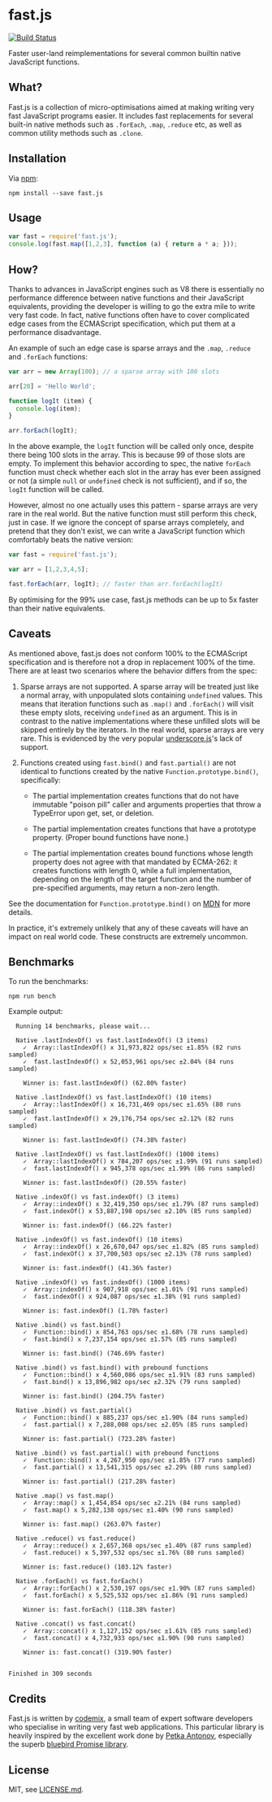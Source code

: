 # fast.js


[![Build Status](https://travis-ci.org/codemix/fast.js.svg?branch=master)](https://travis-ci.org/codemix/fast.js)

Faster user-land reimplementations for several common builtin native JavaScript functions.

## What?

Fast.js is a collection of micro-optimisations aimed at making writing very fast JavaScript programs easier. It includes fast replacements for several built-in native methods such as `.forEach`, `.map`, `.reduce` etc, as well as common utility methods such as `.clone`.

## Installation

Via [npm](https://npmjs.org/package/fast.js):
```
npm install --save fast.js
```

## Usage

```js
var fast = require('fast.js');
console.log(fast.map([1,2,3], function (a) { return a * a; }));
```

## How?

Thanks to advances in JavaScript engines such as V8 there is essentially no performance difference between native functions and their JavaScript equivalents, providing the developer is willing to go the extra mile to write very fast code. In fact, native functions often have to cover complicated edge cases from the ECMAScript specification, which put them at a performance disadvantage.

An example of such an edge case is sparse arrays and the `.map`, `.reduce` and `.forEach` functions:

```js
var arr = new Array(100); // a sparse array with 100 slots

arr[20] = 'Hello World';

function logIt (item) {
  console.log(item);
}

arr.forEach(logIt);

```

In the above example, the `logIt` function will be called only once, despite there being 100 slots in the array. This is because 99 of those slots are empty. To implement this behavior according to spec, the native `forEach` function must check whether each slot in the array has ever been assigned or not (a simple `null` or `undefined` check is not sufficient), and if so, the `logIt` function will be called.

However, almost no one actually uses this pattern - sparse arrays are very rare in the real world. But the native function must still perform this check, just in case. If we ignore the concept of sparse arrays completely, and pretend that they don't exist, we can write a JavaScript function which comfortably beats the native version:

```js
var fast = require('fast.js');

var arr = [1,2,3,4,5];

fast.forEach(arr, logIt); // faster than arr.forEach(logIt)
```


By optimising for the 99% use case, fast.js methods can be up to 5x faster than their native equivalents.

## Caveats

As mentioned above, fast.js does not conform 100% to the ECMAScript specification and is therefore not a drop in replacement 100% of the time. There are at least two scenarios where the behavior differs from the spec:

1. Sparse arrays are not supported. A sparse array will be treated just like a normal array, with unpopulated slots containing `undefined` values. This means that iteration functions such as `.map()` and `.forEach()` will visit these empty slots, receiving `undefined` as an argument. This is in contrast to the native implementations where these unfilled slots will be skipped entirely by the iterators. In the real world, sparse arrays are very rare. This is evidenced by the very popular [underscore.js](http://underscorejs.org/)'s lack of support.

2. Functions created using `fast.bind()` and `fast.partial()` are not identical to functions created by the native `Function.prototype.bind()`, specifically:


    - The partial implementation creates functions that do not have immutable "poison pill" caller and arguments properties that throw a TypeError upon get, set, or deletion.

    - The partial implementation creates functions that have a prototype property. (Proper bound functions have none.)

    - The partial implementation creates bound functions whose length property does not agree with that mandated by ECMA-262: it creates functions with length 0, while a full implementation, depending on the length of the target function and the number of pre-specified arguments, may return a non-zero length.

  See the documentation for `Function.prototype.bind()` on [MDN](https://developer.mozilla.org/en-US/docs/Web/JavaScript/Reference/Global_Objects/Function/bind#Compatibility) for more details.

In practice, it's extremely unlikely that any of these caveats will have an impact on real world code. These constructs are extremely uncommon.

## Benchmarks

To run the benchmarks:

```
npm run bench
```

Example output:

```
  Running 14 benchmarks, please wait...

  Native .lastIndexOf() vs fast.lastIndexOf() (3 items)
    ✓  Array::lastIndexOf() x 31,973,822 ops/sec ±1.85% (82 runs sampled)
    ✓  fast.lastIndexOf() x 52,053,961 ops/sec ±2.04% (84 runs sampled)

    Winner is: fast.lastIndexOf() (62.80% faster)

  Native .lastIndexOf() vs fast.lastIndexOf() (10 items)
    ✓  Array::lastIndexOf() x 16,731,469 ops/sec ±1.65% (80 runs sampled)
    ✓  fast.lastIndexOf() x 29,176,754 ops/sec ±2.12% (82 runs sampled)

    Winner is: fast.lastIndexOf() (74.38% faster)

  Native .lastIndexOf() vs fast.lastIndexOf() (1000 items)
    ✓  Array::lastIndexOf() x 784,207 ops/sec ±1.99% (91 runs sampled)
    ✓  fast.lastIndexOf() x 945,378 ops/sec ±1.99% (86 runs sampled)

    Winner is: fast.lastIndexOf() (20.55% faster)

  Native .indexOf() vs fast.indexOf() (3 items)
    ✓  Array::indexOf() x 32,419,350 ops/sec ±1.79% (87 runs sampled)
    ✓  fast.indexOf() x 53,887,198 ops/sec ±2.10% (85 runs sampled)

    Winner is: fast.indexOf() (66.22% faster)

  Native .indexOf() vs fast.indexOf() (10 items)
    ✓  Array::indexOf() x 26,670,047 ops/sec ±1.82% (85 runs sampled)
    ✓  fast.indexOf() x 37,700,503 ops/sec ±2.13% (78 runs sampled)

    Winner is: fast.indexOf() (41.36% faster)

  Native .indexOf() vs fast.indexOf() (1000 items)
    ✓  Array::indexOf() x 907,918 ops/sec ±1.01% (91 runs sampled)
    ✓  fast.indexOf() x 924,087 ops/sec ±1.38% (91 runs sampled)

    Winner is: fast.indexOf() (1.78% faster)

  Native .bind() vs fast.bind()
    ✓  Function::bind() x 854,763 ops/sec ±1.68% (78 runs sampled)
    ✓  fast.bind() x 7,237,154 ops/sec ±1.57% (85 runs sampled)

    Winner is: fast.bind() (746.69% faster)

  Native .bind() vs fast.bind() with prebound functions
    ✓  Function::bind() x 4,560,086 ops/sec ±1.91% (83 runs sampled)
    ✓  fast.bind() x 13,896,982 ops/sec ±2.32% (79 runs sampled)

    Winner is: fast.bind() (204.75% faster)

  Native .bind() vs fast.partial()
    ✓  Function::bind() x 885,237 ops/sec ±1.90% (84 runs sampled)
    ✓  fast.partial() x 7,288,008 ops/sec ±2.05% (85 runs sampled)

    Winner is: fast.partial() (723.28% faster)

  Native .bind() vs fast.partial() with prebound functions
    ✓  Function::bind() x 4,267,950 ops/sec ±1.85% (77 runs sampled)
    ✓  fast.partial() x 13,541,315 ops/sec ±2.29% (80 runs sampled)

    Winner is: fast.partial() (217.28% faster)

  Native .map() vs fast.map()
    ✓  Array::map() x 1,454,854 ops/sec ±2.21% (84 runs sampled)
    ✓  fast.map() x 5,282,138 ops/sec ±1.40% (90 runs sampled)

    Winner is: fast.map() (263.07% faster)

  Native .reduce() vs fast.reduce()
    ✓  Array::reduce() x 2,657,368 ops/sec ±1.40% (87 runs sampled)
    ✓  fast.reduce() x 5,397,532 ops/sec ±1.76% (80 runs sampled)

    Winner is: fast.reduce() (103.12% faster)

  Native .forEach() vs fast.forEach()
    ✓  Array::forEach() x 2,530,197 ops/sec ±1.90% (87 runs sampled)
    ✓  fast.forEach() x 5,525,532 ops/sec ±1.86% (91 runs sampled)

    Winner is: fast.forEach() (118.38% faster)

  Native .concat() vs fast.concat()
    ✓  Array::concat() x 1,127,152 ops/sec ±1.61% (85 runs sampled)
    ✓  fast.concat() x 4,732,933 ops/sec ±1.90% (90 runs sampled)

    Winner is: fast.concat() (319.90% faster)


Finished in 309 seconds

```



## Credits

Fast.js is written by [codemix](http://codemix.com/), a small team of expert software developers who specialise in writing very fast web applications. This particular library is heavily inspired by the excellent work done by [Petka Antonov](https://github.com/petkaantonov), especially the superb [bluebird Promise library](https://github.com/petkaantonov/bluebird/).


## License

MIT, see [LICENSE.md](./LICENSE.md).